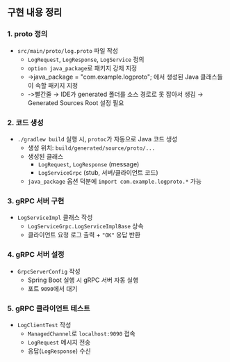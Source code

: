 ## 구현 내용 정리

### 1. proto 정의
- `src/main/proto/log.proto` 파일 작성
  - `LogRequest`, `LogResponse`, `LogService` 정의
  - `option java_package`로 패키지 강제 지정
  - ->java_package = "com.example.logproto"; 에서 생성된 Java 클래스들이 속할 패키지 지정
  - ->빨간줄 → IDE가 generated 폴더를 소스 경로로 못 잡아서 생김 → Generated Sources Root 설정 필요

### 2. 코드 생성
- `./gradlew build` 실행 시, `protoc`가 자동으로 Java 코드 생성
  - 생성 위치: `build/generated/source/proto/...`
  - 생성된 클래스
    - `LogRequest`, `LogResponse` (message)
    - `LogServiceGrpc` (stub, 서버/클라이언트 코드)
  - `java_package` 옵션 덕분에 `import com.example.logproto.*` 가능

### 3. gRPC 서버 구현
- `LogServiceImpl` 클래스 작성
  - `LogServiceGrpc.LogServiceImplBase` 상속
  - 클라이언트 요청 로그 출력 + `"OK"` 응답 반환

### 4. gRPC 서버 설정
- `GrpcServerConfig` 작성
  - Spring Boot 실행 시 gRPC 서버 자동 실행
  - 포트 `9090`에서 대기
 
### 5. gRPC 클라이언트 테스트
- `LogClientTest` 작성
  - `ManagedChannel`로 `localhost:9090` 접속
  - `LogRequest` 메시지 전송
  - 응답(`LogResponse`) 수신



  
